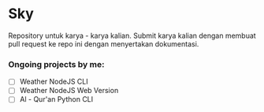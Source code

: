 Sky
==

Repository untuk karya - karya kalian. 
Submit karya kalian dengan membuat pull request ke repo ini dengan menyertakan dokumentasi. 

### Ongoing projects by me: 
- [ ] Weather NodeJS CLI
- [ ] Weather NodeJS Web Version
- [ ] Al - Qur'an Python CLI

